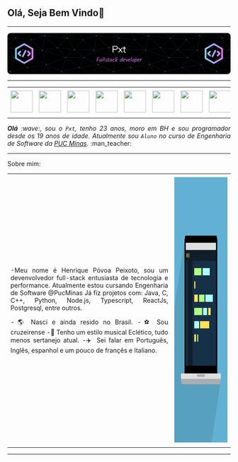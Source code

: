 ## Olá, Seja Bem Vindo👋

</div>

-----

<div>
<img align="center" alt="Header" src="https://github.com/HPxt/HPxt/blob/main/img/Header.png?raw=true"/>
</div>

-----

<div align="center">
<table>
<tr>
 <td align="center" colspan="11"></td>
</tr> 
<tr>
<td><a href="https://github.com/HPxt" target="_blank"><img src="https://joaopauloaramuni.github.io/image/github5.png?raw=true" width="50px" height="50px"/></a>
</td>
<td><a href="https://replit.com/@HenriquePeixot1"><img src="https://joaopauloaramuni.github.io/image/replit3.svg?raw=true" width="50px" height="50px"/></a>
</td>
<td><a href="mailto:hppeixoto14@gmail.com" target="_blank"><img src="https://joaopauloaramuni.github.io/image/gmail3.png?raw=true" width="50px" height="50px"/></a>
</td>
<td><a href="https://wa.me/5533984391959" target="_blank"><img src="https://joaopauloaramuni.github.io/image/wpp2.png?raw=true" width="50px" height="50px"/></a>
</td>
<td><a href="https://www.instagram.com/henriquepeixoto__/" target="_blank"><img src="https://joaopauloaramuni.github.io/image/insta2.png?raw=true" width="50px" height="50px"/></a>
</td>
<td><a href="https://www.linkedin.com/in/henrique-peixoto-/" target="_blank"><img src="https://joaopauloaramuni.github.io/image/linkedin2.png?raw=true" width="50px" height="50px"/></a>
</td>
<td><a href=" target="_blank"><img src="https://joaopauloaramuni.github.io/image/lattes2.png?raw=true" width="50px" height="50px"/></a>
</td>
<!--<td><a href="https://slack.com/app_redirect?channel=UVD9N6VCL"><img src="https://joaopauloaramuni.github.io/image/slack.png?raw=true" width="50px" height="50px"/></a>
</td>-->
<td><a href="https://discordapp.com/users/peixott" target="_blank"><img src="https://joaopauloaramuni.github.io/image/discord2.png?raw=true" width="50px" height="50px"/></a>
</td>
<!--td><a href="https://www.skoob.com.br/perfil/Aramuni" target="_blank"><img src="https://joaopauloaramuni.github.io/image/skoob2.png?raw=true" width="50px" height="50px"/></a>
</td-->
<!--td><a href="https://scholar.google.com.br/citations?user=OARYxSYAAAAJ&hl=pt-BR&oi=ao" target="_blank"><img src="https://joaopauloaramuni.github.io/image/scholar2.png?raw=true" width="50px" height="50px"/></a>
</td>
<td><a href="https://calendly.com/aramuni/" target="_blank"><img src="https://joaopauloaramuni.github.io/image/calendar2.png?raw=true" width="50px" height="50px"/></a>
</td-->
</tr>
<tr>
 <td align="center" colspan="11"></td>
</tr> 
</table>

</div>
<div align="justify">
<i><b>Olá</b> :wave:, sou o <code>Pxt</code>, tenho 23 anos, moro em BH e sou programador desde os 19 anos de idade. Atualmente sou <code>Aluno</code> no curso de Engenharia de Software da <a href="https://www.pucminas.br/" target="_blank">PUC Minas</a>.</i> :man_teacher:<br />
</div>


-----

Sobre mim:
<table>
<tr>
 <td align="center" colspan="2"></td>
</tr> 
<tr>
<td>
<div align="justify">
<p> 
-Meu nome é Henrique Póvoa Peixoto, sou um devenvolvedor full-stack entusiasta de tecnologia e performance. Atualmente estou cursando Engenharia de Software @PucMinas
Já fiz projetos com: Java, C, C++, Python, Node.js, Typescript, ReactJs, Postgresql, entre outros.

-:earth_americas: Nasci e ainda resido no Brasil.
-:soccer: Sou cruzeirense
-:musical_note: Tenho um estilo musical Eclético, tudo menos sertanejo atual.
-:airplane: Sei falar em Português, Inglês, espanhol e um pouco de françês e Italiano.
</p>
</div>
</td>
<td>
<div>
<img alt="GIF" src="https://github.com/HPxt/HPxt/blob/main/img/developer.gif?raw=true" width="800px" height="600px"/>
</div>
</td>
</tr>
<tr>
 <td align="center" colspan="2"></td>
</tr> 
</table>

</div>

-----
